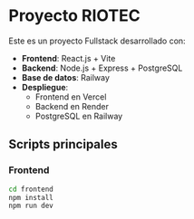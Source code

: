 # Proyecto RIOTEC

Este es un proyecto Fullstack desarrollado con:

- **Frontend**: React.js + Vite
- **Backend**: Node.js + Express + PostgreSQL
- **Base de datos**: Railway
- **Despliegue**:
  - Frontend en Vercel
  - Backend en Render
  - PostgreSQL en Railway

## Scripts principales

### Frontend

```bash
cd frontend
npm install
npm run dev
